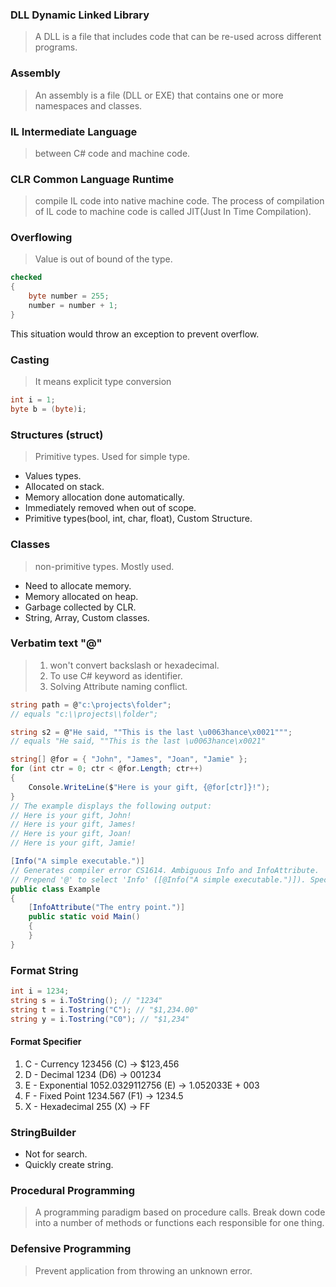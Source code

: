 ### DLL Dynamic Linked Library

> A DLL is a file that includes code that can be re-used across different programs.  

### Assembly

> An assembly is a file (DLL or EXE) that contains one or more namespaces and classes.  


### IL Intermediate Language

> between C# code and machine code.  

### CLR Common Language Runtime

> compile IL code into native machine code. The process of compilation of IL code to machine code is called JIT(Just In Time Compilation).


### Overflowing 

> Value is out of bound of the type.

```C#
checked
{
	byte number = 255;
	number = number + 1;
}
```

This situation would throw an exception to prevent overflow.

### Casting

> It means explicit type conversion

```C#
int i = 1;
byte b = (byte)i;
```

### Structures (struct)

> Primitive types. Used for simple type.

- Values types.
- Allocated on stack.
- Memory allocation done automatically.
- Immediately removed when out of scope.
- Primitive types(bool, int, char, float), Custom Structure.


### Classes 

> non-primitive types. Mostly used.

- Need to allocate memory.
- Memory allocated on heap.
- Garbage collected by CLR.
- String, Array, Custom classes.

### Verbatim text "@"

> 1. won't convert backslash or hexadecimal.
> 2. To use C# keyword as identifier.
> 3. Solving Attribute naming conflict.

```c#
string path = @"c:\projects\folder";
// equals "c:\\projects\\folder";

string s2 = @"He said, ""This is the last \u0063hance\x0021""";
// equals "He said, ""This is the last \u0063hance\x0021"
```

```c#
string[] @for = { "John", "James", "Joan", "Jamie" };
for (int ctr = 0; ctr < @for.Length; ctr++)
{
	Console.WriteLine($"Here is your gift, {@for[ctr]}!");
}
// The example displays the following output:
// Here is your gift, John!
// Here is your gift, James!
// Here is your gift, Joan!
// Here is your gift, Jamie!
```

```c#
[Info("A simple executable.")]
// Generates compiler error CS1614. Ambiguous Info and InfoAttribute.
// Prepend '@' to select 'Info' ([@Info("A simple executable.")]). Specify the full name 'InfoAttribute' to select it.
public class Example
{ 
	[InfoAttribute("The entry point.")]
	public static void Main()
	{
	}
}
```


### Format String

```c#
int i = 1234;
string s = i.ToString(); // "1234"
string t = i.Tostring("C"); // "$1,234.00"
string y = i.Tostring("C0"); // "$1,234"
```

#### Format Specifier
1. C - Currency 123456 (C) -> $123,456
2. D - Decimal 1234 (D6) -> 001234
3. E - Exponential 1052.0329112756 (E) -> 1.052033E + 003
4. F - Fixed Point 1234.567 (F1) -> 1234.5
5. X - Hexadecimal 255 (X) -> FF

### StringBuilder

- Not for search.
- Quickly create string.

### Procedural Programming

> A programming paradigm based on procedure calls. Break down code into a number of methods or functions each responsible for one thing.


### Defensive Programming

> Prevent application from throwing an unknown error.


